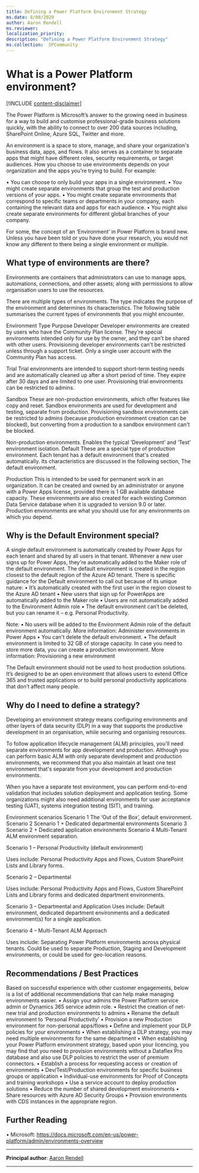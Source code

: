 ```yaml
---
title: Defining a Power Platform Environment Strategy
ms.date: 8/08/2020
author: Aaron Rendell
ms.reviewer:  
localization_priority: 
description: "Defining a Power Platform Environment Strategy"
ms.collection:  SPCommunity
---
```


# What is a Power Platform environment?

[!INCLUDE [content-disclaimer](includes/content-disclaimer.md)]

The Power Platform is Microsoft’s answer to the growing need in business for a way to build and customise professional-grade business solutions quickly, with the ability to connect to over 200 data sources including, SharePoint Online, Azure SQL, Twitter and more.

An environment is a space to store, manage, and share your organization's business data, apps, and flows. It also serves as a container to separate apps that might have different roles, security requirements, or target audiences. How you choose to use environments depends on your organization and the apps you're trying to build. For example:

•	You can choose to only build your apps in a single environment.
•	You might create separate environments that group the test and production versions of your apps.
•	You might create separate environments that correspond to specific teams or departments in your company, each containing the relevant data and apps for each audience.
•	You might also create separate environments for different global branches of your company.

For some, the concept of an ‘Environment’ in Power Platform is brand new. Unless you have been told or you have done your research, you would not know any different to there being a single environment or multiple.

## What type of environments are there?

Environments are containers that administrators can use to manage apps, automations, connections, and other assets; along with permissions to allow organisation users to use the resources.

There are multiple types of environments. The type indicates the purpose of the environment and determines its characteristics. The following table summarises the current types of environments that you might encounter.

Environment Type	Purpose
Developer	Developer environments are created by users who have the Community Plan license. They're special environments intended only for use by the owner, and they can't be shared with other users. Provisioning developer environments can't be restricted unless through a support ticket.
Only a single user account with the Community Plan has access.

Trial	Trial environments are intended to support short-term testing needs and are automatically cleaned up after a short period of time. They expire after 30 days and are limited to one user. Provisioning trial environments can be restricted to admins.

Sandbox	These are non-production environments, which offer features like copy and reset. Sandbox environments are used for development and testing, separate from production. Provisioning sandbox environments can be restricted to admins (because production environment creation can be blocked), but converting from a production to a sandbox environment can't be blocked.

Non-production environments. Enables the typical ‘Development’ and ‘Test’ environment isolation.
Default	These are a special type of production environment. Each tenant has a default environment that's created automatically. Its characteristics are discussed in the following section, The default environment.

Production	This is intended to be used for permanent work in an organization. It can be created and owned by an administrator or anyone with a Power Apps license, provided there is 1 GB available database capacity. These environments are also created for each existing Common Data Service database when it is upgraded to version 9.0 or later. Production environments are what you should use for any environments on which you depend.

## Why is the Default Environment special?

A single default environment is automatically created by Power Apps for each tenant and shared by all users in that tenant. Whenever a new user signs up for Power Apps, they're automatically added to the Maker role of the default environment. The default environment is created in the region closest to the default region of the Azure AD tenant.
There is specific guidance for the Default environment to call out because of its unique nature:
•	It’s automatically created with the first user in the region closest to the Azure AD tenant
•	New users that sign up for PowerApps are automatically added to the Maker role
•	Users are not automatically added to the Environment Admin role
•	The default environment can’t be deleted, but you can rename it – e.g. Personal Productivity.

Note:
•	No users will be added to the Environment Admin role of the default environment automatically. More information: Administer environments in Power Apps
•	You can't delete the default environment.
•	The default environment is limited to 32 GB of storage capacity. In case you need to store more data, you can create a production environment. More information: Provisioning a new environment

The Default environment should not be used to host production solutions. It’s designed to be an open environment that allows users to extend Office 365 and trusted applications or to build personal productivity applications that don’t affect many people.

## Why do I need to define a strategy?

Developing an environment strategy means configuring environments and other layers of data security (DLP) in a way that supports the productive development in an organisation, while securing and organising resources.

To follow application lifecycle management (ALM) principles, you'll need separate environments for app development and production. Although you can perform basic ALM with only separate development and production environments, we recommend that you also maintain at least one test environment that's separate from your development and production environments. 

When you have a separate test environment, you can perform end-to-end validation that includes solution deployment and application testing. 
Some organizations might also need additional environments for user acceptance testing (UAT), systems integration testing (SIT), and training.

Environment scenarios
Scenario 1	The ‘Out of the Box’, default environment.
Scenario 2	Scenario 1 + Dedicated departmental environments
Scenario 3	Scenario 2 + Dedicated application environments
Scenario 4	Multi-Tenant ALM environment separation.

Scenario 1 – Personal Productivity (default environment)
 
Uses include: Personal Productivity Apps and Flows, Custom SharePoint Lists and Library forms.

Scenario 2 – Departmental
 
Uses include: Personal Productivity Apps and Flows, Custom SharePoint Lists and Library forms and dedicated department environments.

Scenario 3 – Departmental and Application
Uses include: Default environment, dedicated department environments and a dedicated environment(s) for a single application.

Scenario 4 – Multi-Tenant ALM Approach
 
Uses include: Separating Power Platform environments across physical tenants. Could be used to separate Production, Staging and Development environments, or could be used for geo-location reasons.

## Recommendations / Best Practices

Based on successful experience with other customer engagements, below is a list of additional recommendations that can help make managing environments easier.
•	Assign your admins the Power Platform service admin or Dynamics 365 service admin role.
•	Restrict the creation of net-new trial and production environments to admins
•	Rename the default environment to ‘Personal Productivity’
•	Provision a new Production environment for non-personal apps/flows
•	Define and implement your DLP policies for your environments
•	When establishing a DLP strategy, you may need multiple environments for the same department
•	When establishing your Power Platform environment strategy, based upon your licencing, you may find that you need to provision environments without a Dataflex Pro database and also use DLP policies to restrict the user of premium connectors.
•	Establish a process for requesting access or creation of environments
•	Dev/Test/Production environments for specific business groups or application
•	Individual-use environments for Proof of Concepts and training workshops
•	Use a service account to deploy production solutions
•	Reduce the number of shared development environments
•	Share resources with Azure AD Security Groups
•	Provision environments with CDS instances in the appropriate region.

## Further Reading

•	Microsoft: https://docs.microsoft.com/en-us/power-platform/admin/environments-overview

---

**Principal author**: [Aaron Rendell](hhttps://www.linkedin.com/in/aaron-rendell/)

---
